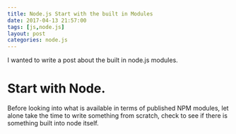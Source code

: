 ```yaml
---
title: Node.js Start with the built in Modules
date: 2017-04-13 21:57:00
tags: [js,node.js]
layout: post
categories: node.js
---
```


I wanted to write a post about the built in node.js modules.

<!-- more -->

# Start with Node.

Before looking into what is available in terms of published NPM modules, let alone take the time to write something from scratch, check to see if there is something built into node itself.